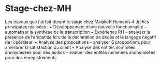 # Stage-chez-MH
Les travaux que j'ai fait durant le stage chez Malakoff Humanis
4 tâches principales réalisées :
• Développement d’une nouvelle fonctionnalité – automatiser la synthèse de la transcription
• Expérience RH – analyser la présence de l’empathie lors de la déclaration de décès et le langage négatif de l’opérateur.
• Analyse des propositions – analyser 6 propositions pour améliorer la satisfaction du client
• Analyse des entités nommées anonymisées pour des audios – évaluer des entités nommées anonymisées pour des enregistrements
